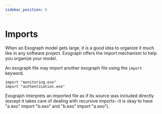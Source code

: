```yaml
---
sidebar_position: 6
---
```


# Imports

When an Exograph model gets large, it is a good idea to organize it much like in any software project. Exograph offers the import mechanism to help you organize your model.

An exograph file may import another exograph file using the `import` keyword.

```exo
import "monitoring.exo"
import "authentication.exo"
```

Exograph interprets an imported file as if its source was included directly (except it takes care of dealing with recursive imports--it is okay to have "a.exo" import "b.exo" and "b.exo" import "a.exo").
